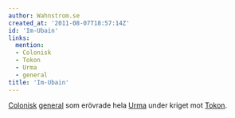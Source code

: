 ```yaml
---
author: Wahnstrom.se
created_at: '2011-08-07T18:57:14Z'
id: 'Im-Ubain'
links:
  mention:
  - Colonisk
  - Tokon
  - Urma
  - general
title: 'Im-Ubain'
---
```


[Colonisk][] [general] som erövrade hela [Urma] under kriget mot [Tokon].

  [Colonisk]: Colonisk
  [general]: general
  [Urma]: Urma
  [Tokon]: Tokon
